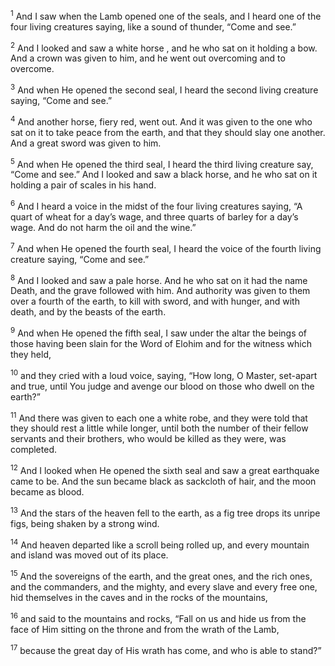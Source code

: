 <sup>1</sup> And I saw when the Lamb opened one of the seals, and I heard one of the four living creatures saying, like a sound of thunder, “Come and see.”

<sup>2</sup> And I looked and saw a white horse , and he who sat on it holding a bow. And a crown was given to him, and he went out overcoming and to overcome.

<sup>3</sup> And when He opened the second seal, I heard the second living creature saying, “Come and see.”

<sup>4</sup> And another horse, fiery red, went out. And it was given to the one who sat on it to take peace from the earth, and that they should slay one another. And a great sword was given to him.

<sup>5</sup> And when He opened the third seal, I heard the third living creature say, “Come and see.” And I looked and saw a black horse, and he who sat on it holding a pair of scales in his hand.

<sup>6</sup> And I heard a voice in the midst of the four living creatures saying, “A quart of wheat for a day’s wage, and three quarts of barley for a day’s wage. And do not harm the oil and the wine.”

<sup>7</sup> And when He opened the fourth seal, I heard the voice of the fourth living creature saying, “Come and see.”

<sup>8</sup> And I looked and saw a pale horse. And he who sat on it had the name Death, and the grave followed with him. And authority was given to them over a fourth of the earth, to kill with sword, and with hunger, and with death, and by the beasts of the earth.

<sup>9</sup> And when He opened the fifth seal, I saw under the altar the beings of those having been slain for the Word of Elohim and for the witness which they held,

<sup>10</sup> and they cried with a loud voice, saying, “How long, O Master, set-apart and true, until You judge and avenge our blood on those who dwell on the earth?”

<sup>11</sup> And there was given to each one a white robe, and they were told that they should rest a little while longer, until both the number of their fellow servants and their brothers, who would be killed as they were, was completed.

<sup>12</sup> And I looked when He opened the sixth seal and saw a great earthquake came to be. And the sun became black as sackcloth of hair, and the moon became as blood.

<sup>13</sup> And the stars of the heaven fell to the earth, as a fig tree drops its unripe figs, being shaken by a strong wind.

<sup>14</sup> And heaven departed like a scroll being rolled up, and every mountain and island was moved out of its place.

<sup>15</sup> And the sovereigns of the earth, and the great ones, and the rich ones, and the commanders, and the mighty, and every slave and every free one, hid themselves in the caves and in the rocks of the mountains,

<sup>16</sup> and said to the mountains and rocks, “Fall on us and hide us from the face of Him sitting on the throne and from the wrath of the Lamb,

<sup>17</sup> because the great day of His wrath has come, and who is able to stand?”

